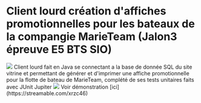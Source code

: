 # Client lourd création d'affiches promotionnelles pour les bateaux de la compangie MarieTeam (Jalon3 épreuve E5 BTS SIO)

<img src="https://i.ibb.co/KzZ12mT/java.png" />
Client lourd fait en Java se connectant a la base de donnée SQL du site vitrine et permettant de générer et d'imprimer une affiche promotionnelle pour la flotte de bateau de MarieTeam, complété de ses tests unitaires faits avec JUnit Jupiter
<img src="https://i.ibb.co/v3gThjf/java-pdf.png" />
Voir démonstration [ici](https://streamable.com/xrzc46)

